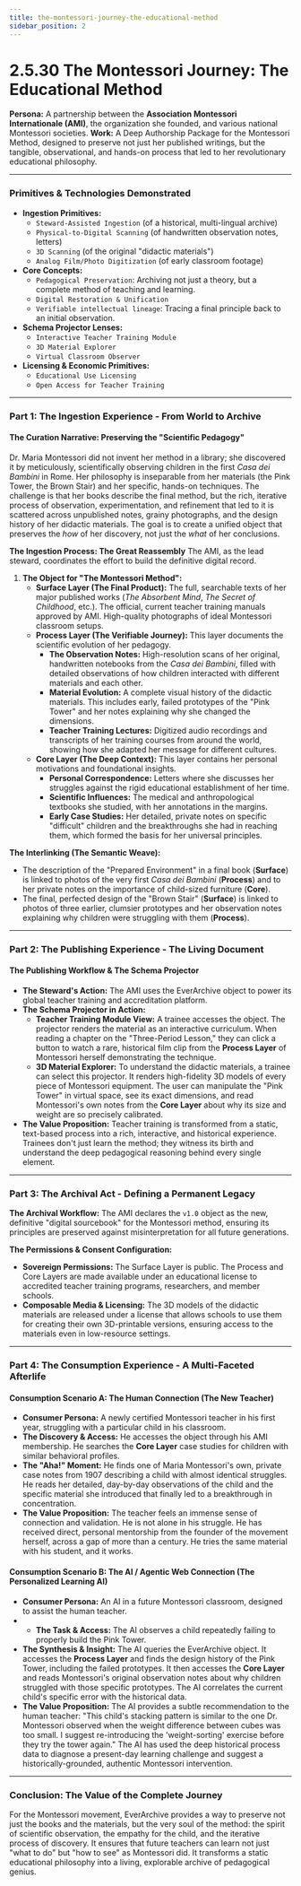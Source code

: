 ```yaml
---
title: the-montessori-journey-the-educational-method
sidebar_position: 2
---
```


# 2.5.30 The Montessori Journey: The Educational Method

**Persona:** A partnership between the **Association Montessori Internationale (AMI)**, the organization she founded, and various national Montessori societies.
**Work:** A Deep Authorship Package for the Montessori Method, designed to preserve not just her published writings, but the tangible, observational, and hands-on process that led to her revolutionary educational philosophy.

---

### **Primitives & Technologies Demonstrated**

*   **Ingestion Primitives:**
    *   `Steward-Assisted Ingestion` (of a historical, multi-lingual archive)
    *   `Physical-to-Digital Scanning` (of handwritten observation notes, letters)
    *   `3D Scanning` (of the original "didactic materials")
    *   `Analog Film/Photo Digitization` (of early classroom footage)
*   **Core Concepts:**
    *   `Pedagogical Preservation`: Archiving not just a theory, but a complete method of teaching and learning.
    *   `Digital Restoration & Unification`
    *   `Verifiable intellectual lineage`: Tracing a final principle back to an initial observation.
*   **Schema Projector Lenses:**
    *   `Interactive Teacher Training Module`
    *   `3D Material Explorer`
    *   `Virtual Classroom Observer`
*   **Licensing & Economic Primitives:**
    *   `Educational Use Licensing`
    *   `Open Access for Teacher Training`

---

### **Part 1: The Ingestion Experience - From World to Archive**

#### **The Curation Narrative: Preserving the "Scientific Pedagogy"**
Dr. Maria Montessori did not invent her method in a library; she discovered it by meticulously, scientifically observing children in the first *Casa dei Bambini* in Rome. Her philosophy is inseparable from her materials (the Pink Tower, the Brown Stair) and her specific, hands-on techniques. The challenge is that her books describe the final method, but the rich, iterative process of observation, experimentation, and refinement that led to it is scattered across unpublished notes, grainy photographs, and the design history of her didactic materials. The goal is to create a unified object that preserves the *how* of her discovery, not just the *what* of her conclusions.

**The Ingestion Process: The Great Reassembly**
The AMI, as the lead steward, coordinates the effort to build the definitive digital record.

1.  **The Object for "The Montessori Method":**
    *   **Surface Layer (The Final Product):** The full, searchable texts of her major published works (*The Absorbent Mind*, *The Secret of Childhood*, etc.). The official, current teacher training manuals approved by AMI. High-quality photographs of ideal Montessori classroom setups.
    *   **Process Layer (The Verifiable Journey):** This layer documents the scientific evolution of her pedagogy.
        *   **The Observation Notes:** High-resolution scans of her original, handwritten notebooks from the *Casa dei Bambini*, filled with detailed observations of how children interacted with different materials and each other.
        *   **Material Evolution:** A complete visual history of the didactic materials. This includes early, failed prototypes of the "Pink Tower" and her notes explaining why she changed the dimensions.
        *   **Teacher Training Lectures:** Digitized audio recordings and transcripts of her training courses from around the world, showing how she adapted her message for different cultures.
    *   **Core Layer (The Deep Context):** This layer contains her personal motivations and foundational insights.
        *   **Personal Correspondence:** Letters where she discusses her struggles against the rigid educational establishment of her time.
        *   **Scientific Influences:** The medical and anthropological textbooks she studied, with her annotations in the margins.
        *   **Early Case Studies:** Her detailed, private notes on specific "difficult" children and the breakthroughs she had in reaching them, which formed the basis for her universal principles.

**The Interlinking (The Semantic Weave):**
*   The description of the "Prepared Environment" in a final book (**Surface**) is linked to photos of the very first *Casa dei Bambini* (**Process**) and to her private notes on the importance of child-sized furniture (**Core**).
*   The final, perfected design of the "Brown Stair" (**Surface**) is linked to photos of three earlier, clumsier prototypes and her observation notes explaining why children were struggling with them (**Process**).

---

### **Part 2: The Publishing Experience - The Living Document**

#### **The Publishing Workflow & The Schema Projector**
*   **The Steward's Action:** The AMI uses the EverArchive object to power its global teacher training and accreditation platform.
*   **The Schema Projector in Action:**
    *   **Teacher Training Module View:** A trainee accesses the object. The projector renders the material as an interactive curriculum. When reading a chapter on the "Three-Period Lesson," they can click a button to watch a rare, historical film clip from the **Process Layer** of Montessori herself demonstrating the technique.
    *   **3D Material Explorer:** To understand the didactic materials, a trainee can select this projector. It renders high-fidelity 3D models of every piece of Montessori equipment. The user can manipulate the "Pink Tower" in virtual space, see its exact dimensions, and read Montessori's own notes from the **Core Layer** about why its size and weight are so precisely calibrated.
*   **The Value Proposition:** Teacher training is transformed from a static, text-based process into a rich, interactive, and historical experience. Trainees don't just learn the method; they witness its birth and understand the deep pedagogical reasoning behind every single element.

---

### **Part 3: The Archival Act - Defining a Permanent Legacy**

**The Archival Workflow:**
The AMI declares the `v1.0` object as the new, definitive "digital sourcebook" for the Montessori method, ensuring its principles are preserved against misinterpretation for all future generations.

**The Permissions & Consent Configuration:**
*   **Sovereign Permissions:** The Surface Layer is public. The Process and Core Layers are made available under an educational license to accredited teacher training programs, researchers, and member schools.
*   **Composable Media & Licensing:** The 3D models of the didactic materials are released under a license that allows schools to use them for creating their own 3D-printable versions, ensuring access to the materials even in low-resource settings.

---

### **Part 4: The Consumption Experience - A Multi-Faceted Afterlife**

#### **Consumption Scenario A: The Human Connection (The New Teacher)**
*   **Consumer Persona:** A newly certified Montessori teacher in his first year, struggling with a particular child in his classroom.
*   **The Discovery & Access:** He accesses the object through his AMI membership. He searches the **Core Layer** case studies for children with similar behavioral profiles.
*   **The "Aha!" Moment:** He finds one of Maria Montessori's own, private case notes from 1907 describing a child with almost identical struggles. He reads her detailed, day-by-day observations of the child and the specific material she introduced that finally led to a breakthrough in concentration.
*   **The Value Proposition:** The teacher feels an immense sense of connection and validation. He is not alone in his struggle. He has received direct, personal mentorship from the founder of the movement herself, across a gap of more than a century. He tries the same material with his student, and it works.

#### **Consumption Scenario B: The AI / Agentic Web Connection (The Personalized Learning AI)**
*   **Consumer Persona:** An AI in a future Montessori classroom, designed to assist the human teacher.
*   *   **The Task & Access:** The AI observes a child repeatedly failing to properly build the Pink Tower.
*   **The Synthesis & Insight:** The AI queries the EverArchive object. It accesses the **Process Layer** and finds the design history of the Pink Tower, including the failed prototypes. It then accesses the **Core Layer** and reads Montessori's original observation notes about why children struggled with those specific prototypes. The AI correlates the current child's specific error with the historical data.
*   **The Value Proposition:** The AI provides a subtle recommendation to the human teacher: "This child's stacking pattern is similar to the one Dr. Montessori observed when the weight difference between cubes was too small. I suggest re-introducing the 'weight-sorting' exercise before they try the tower again." The AI has used the deep historical process data to diagnose a present-day learning challenge and suggest a historically-grounded, authentic Montessori intervention.

---

### **Conclusion: The Value of the Complete Journey**
For the Montessori movement, EverArchive provides a way to preserve not just the books and the materials, but the very soul of the method: the spirit of scientific observation, the empathy for the child, and the iterative process of discovery. It ensures that future teachers can learn not just "what to do" but "how to see" as Montessori did. It transforms a static educational philosophy into a living, explorable archive of pedagogical genius.